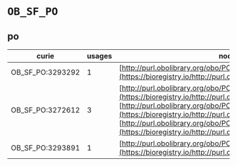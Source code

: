 # `OB_SF_PO`

## po

| curie            |   usages | nodes                                                                                                                                                                                                                                                                                                                                       |
|------------------|----------|---------------------------------------------------------------------------------------------------------------------------------------------------------------------------------------------------------------------------------------------------------------------------------------------------------------------------------------------|
| OB_SF_PO:3293292 |        1 | [http://purl.obolibrary.org/obo/PO:0025319](https://bioregistry.io/http://purl.obolibrary.org/obo/PO:0025319)                                                                                                                                                                                                                               |
| OB_SF_PO:3272612 |        3 | [http://purl.obolibrary.org/obo/PO:0030034](https://bioregistry.io/http://purl.obolibrary.org/obo/PO:0030034), [http://purl.obolibrary.org/obo/PO:0030075](https://bioregistry.io/http://purl.obolibrary.org/obo/PO:0030075), [http://purl.obolibrary.org/obo/PO:0030076](https://bioregistry.io/http://purl.obolibrary.org/obo/PO:0030076) |
| OB_SF_PO:3293891 |        1 | [http://purl.obolibrary.org/obo/PO:0030070](https://bioregistry.io/http://purl.obolibrary.org/obo/PO:0030070)                                                                                                                                                                                                                               |
